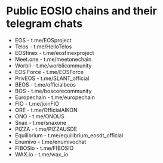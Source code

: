 # Public EOSIO chains and their telegram chats

* EOS - t.me/EOSproject
* Telos - t.me/HelloTelos
* EOSfinex - t.me/eosfinexproject
* Meet.one - t.me/meetonechain
* Worbli - t.me/worblicommunity
* EOS Force - t.me/EOSForce
* PrivEOS - t.me/SLANT_official
* BEOS - t.me/officialbeos
* BOS - t.me/boscorecommunity
* Europechain - t.me/europechain
* FIO - t.me/joinFIO
* ORE - t.me/OfficialAIKON
* ONO - t.me/ONOUS
* Snax - t.me/snaxone
* PIZZA - t.me/PIZZAUSDE
* Equilibrium - t.me/equilibrium_eosdt_official
* Enumivo - t.me/enumivochat
* FIBOSio - t.me/FIBOSIO
* WAX.io - t.me/wax_io
